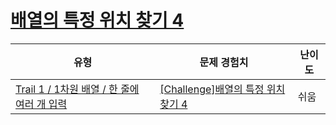 # [배열의 특정 위치 찾기 4](https://www.codetree.ai/trails/complete/curated-cards/challenge-find-specific-location-of-array-4)

|유형|문제 경험치|난이도|
|---|---|---|
|[Trail 1 / 1차원 배열 / 한 줄에 여러 개 입력](https://www.codetree.ai/trail-info/novice-low/)|[[Challenge]배열의 특정 위치 찾기 4](https://www.codetree.ai/trails/complete/curated-cards/challenge-find-specific-location-of-array-4/)|쉬움|

